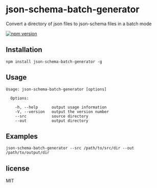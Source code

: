 # json-schema-batch-generator

Convert a directory of json files to json-schema files in a batch mode

[![npm version](https://badge.fury.io/js/json-schema-batch-generator.svg)](https://badge.fury.io/js/json-schema-batch-generator)

## Installation

    npm install json-schema-batch-generator -g

## Usage

    Usage: json-schema-batch-generator [options]

      Options:

        -h, --help      output usage information
        -V, --version   output the version number
        --src           source directory
        --out           output directory

## Examples

    json-schema-batch-generator --src /path/to/src/dir --out /path/to/output/dir

## license

MIT
